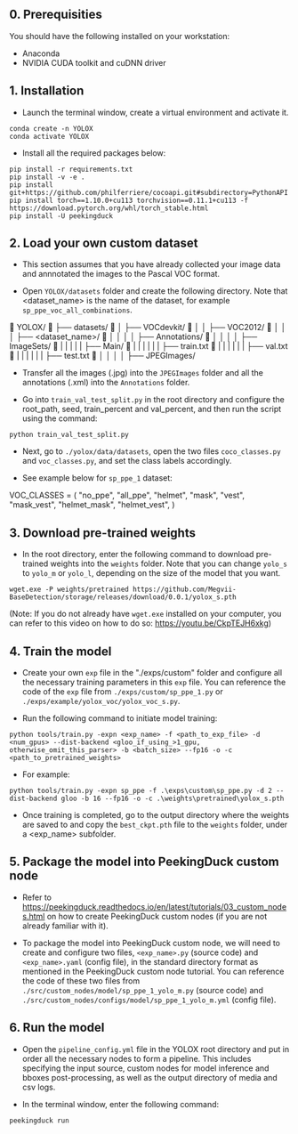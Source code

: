 ## 0. Prerequisities

You should have the following installed on your workstation:
* Anaconda
* NVIDIA CUDA toolkit and cuDNN driver


## 1. Installation

* Launch the terminal window, create a virtual environment and activate it.

```
conda create -n YOLOX
conda activate YOLOX
```

* Install all the required packages below:

```
pip install -r requirements.txt
pip install -v -e .
pip install git+https://github.com/philferriere/cocoapi.git#subdirectory=PythonAPI
pip install torch==1.10.0+cu113 torchvision==0.11.1+cu113 -f https://download.pytorch.org/whl/torch_stable.html
pip install -U peekingduck
```


## 2. Load your own custom dataset

* This section assumes that you have already collected your image data and annnotated the images to the Pascal VOC format.

* Open ```YOLOX/datasets``` folder and create the following directory. Note that <dataset_name> is the name of the dataset, for example ```sp_ppe_voc_all_combinations```.

📁 YOLOX/
📄 ├── datasets/
📄 │   ├── VOCdevkit/
📄 │   │   ├── VOC2012/
📄 │   │   │   ├── <dataset_name>/
📄 │   │   │   │   ├── Annotations/
📄 │   │   │   │   ├── ImageSets/
📄 |   |   |   |   |   ├── Main/
📄 |   |   |   |   |   |   ├── train.txt
📄 |   |   |   |   |   |   ├── val.txt
📄 |   |   |   |   |   |   ├── test.txt
📄 │   │   │   │   ├── JPEGImages/

* Transfer all the images (.jpg) into the ```JPEGImages``` folder and all the annotations (.xml) into the ```Annotations``` folder.

* Go into ```train_val_test_split.py``` in the root directory and configure the root_path, seed, train_percent and val_percent, and then run the script using the command:

```python train_val_test_split.py```

* Next, go to ```./yolox/data/datasets```, open the two files ```coco_classes.py``` and ```voc_classes.py```, and set the class labels accordingly.

* See example below for ```sp_ppe_1``` dataset:

VOC_CLASSES = (
    "no_ppe",
    "all_ppe",
    "helmet",
    "mask",
    "vest",
    "mask_vest",
    "helmet_mask",
    "helmet_vest",
)


## 3. Download pre-trained weights

* In the root directory, enter the following command to download pre-trained weights into the ```weights``` folder. Note that you can change ```yolo_s``` to ```yolo_m``` or ```yolo_l```, depending on the size of the model that you want.

``` wget.exe -P weights/pretrained https://github.com/Megvii-BaseDetection/storage/releases/download/0.0.1/yolox_s.pth ```

(Note: If you do not already have ```wget.exe``` installed on your computer, you can refer to this video on how to do so: https://youtu.be/CkpTEJH6xkg)


## 4. Train the model

* Create your own ```exp``` file in the "./exps/custom" folder and configure all the necessary training parameters in this ```exp``` file. You can reference the code of the ```exp``` file from ```./exps/custom/sp_ppe_1.py``` or ```./exps/example/yolox_voc/yolox_voc_s.py```.

* Run the following command to initiate model training:

```
python tools/train.py -expn <exp_name> -f <path_to_exp_file> -d <num_gpus> --dist-backend <gloo_if_using_>1_gpu, otherwise_omit_this_parser> -b <batch_size> --fp16 -o -c <path_to_pretrained_weights>
```

* For example:

```
python tools/train.py -expn sp_ppe -f .\exps\custom\sp_ppe.py -d 2 --dist-backend gloo -b 16 --fp16 -o -c .\weights\pretrained\yolox_s.pth
```

* Once training is completed, go to the output directory where the weights are saved to and copy the ```best_ckpt.pth``` file to the ```weights``` folder, under a <exp_name> subfolder.


## 5. Package the model into PeekingDuck custom node

* Refer to https://peekingduck.readthedocs.io/en/latest/tutorials/03_custom_nodes.html on how to create PeekingDuck custom nodes (if you are not already familiar with it).

* To package the model into PeekingDuck custom node, we will need to create and configure two files, ```<exp_name>.py``` (source code) and ```<exp_name>.yaml``` (config file), in the standard directory format as mentioned in the PeekingDuck custom node tutorial. You can reference the code of these two files from ```./src/custom_nodes/model/sp_ppe_1_yolo_m.py``` (source code) and ```./src/custom_nodes/configs/model/sp_ppe_1_yolo_m.yml``` (config file).


## 6. Run the model

* Open the ```pipeline_config.yml``` file in the YOLOX root directory and put in order all the necessary nodes to form a pipeline. This includes specifying the input source, custom nodes for model inference and bboxes post-processing, as well as the output directory of media and csv logs.

* In the terminal window, enter the following command:

```peekingduck run```